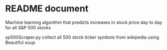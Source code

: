 # README document
Machine learning algorithm that predicts increases in stock price day to day for all S&P 500 stocks

sp500Scraper.py
collect all 500 stock ticker symbols from wikipedia using Beautiful soup